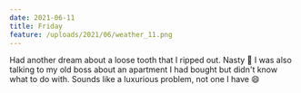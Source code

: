 ```yaml
---
date: 2021-06-11
title: Friday
feature: /uploads/2021/06/weather_11.png
---
```


Had another dream about a loose tooth that I ripped out. Nasty 🙊 I was also talking to my old boss about an apartment I had bought but didn't know what to do with. Sounds like a luxurious problem, not one I have 😄
